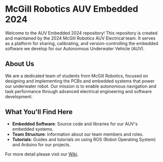 # McGill Robotics AUV Embedded 2024

Welcome to the AUV Embedded 2024 repository! This repository is created and maintained by the 2024 McGill Robotics AUV Electrical team. It serves as a platform for sharing, calibrating, and version-controlling the embedded software we develop for our Autonomous Underwater Vehicle (AUV).

## About Us

We are a dedicated team of students from McGill Robotics, focused on designing and implementing the PCBs and embedded systems that power our underwater robot. Our mission is to enable autonomous navigation and task performance through advanced electrical engineering and software development.

## What You'll Find Here

- **Embedded Software**: Source code and libraries for our AUV's embedded systems.
- **Team Structure**: Information about our team members and roles.
- **Tutorials**: Guides and tutorials on using ROS (Robot Operating System) and Arduino for our projects.

For more detail please visit our [Wiki](https://github.com/mcgill-robotics/auv-embedded-2024/wiki).
